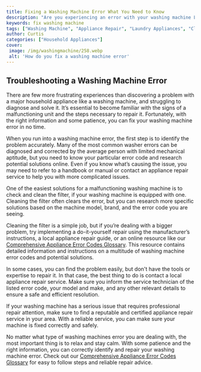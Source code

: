 ```yaml
---
title: Fixing a Washing Machine Error What You Need to Know
description: "Are you experiencing an error with your washing machine Learn what to do and how to diagnose and fix the problem in this helpful blog post"
keywords: fix washing machine
tags: ["Washing Machine", "Appliance Repair", "Laundry Appliances", "Clean Appliance"]
author: Curtis
categories: ["Household Appliances"]
cover: 
 image: /img/washingmachine/258.webp
 alt: 'How do you fix a washing machine error'
---
```

## Troubleshooting a Washing Machine Error

There are few more frustrating experiences than discovering a problem with a major household appliance like a washing machine, and struggling to diagnose and solve it. It’s essential to become familiar with the signs of a malfunctioning unit and the steps necessary to repair it. Fortunately, with the right information and some patience, you can fix your washing machine error in no time.

When you run into a washing machine error, the first step is to identify the problem accurately. Many of the most common washer errors can be diagnosed and corrected by the average person with limited mechanical aptitude, but you need to know your particular error code and research potential solutions online. Even if you know what’s causing the issue, you may need to refer to a handbook or manual or contact an appliance repair service to help you with more complicated issues. 

One of the easiest solutions for a malfunctioning washing machine is to check and clean the filter, if your washing machine is equipped with one. Cleaning the filter often clears the error, but you can research more specific solutions based on the machine model, brand, and the error code you are seeing.

Cleaning the filter is a simple job, but if you’re dealing with a bigger problem, try implementing a do-it-yourself repair using the manufacturer’s instructions, a local appliance repair guide, or an online resource like our [Comprehensive Appliance Error Codes Glossary](./error-codes/). This resource contains detailed information and instructions on a multitude of washing machine error codes and potential solutions.

In some cases, you can find the problem easily, but don't have the tools or expertise to repair it. In that case, the best thing to do is contact a local appliance repair service. Make sure you inform the service technician of the listed error code, your model and make, and any other relevant details to ensure a safe and efficient resolution.

If your washing machine has a serious issue that requires professional repair attention, make sure to find a reputable and certified appliance repair service in your area. With a reliable service, you can make sure your machine is fixed correctly and safely.

No matter what type of washing machines error you are dealing with, the most important thing is to relax and stay calm. With some patience and the right information, you can correctly identify and repair your washing machine error. Check out our [Comprehensive Appliance Error Codes Glossary](../error-codes/) for easy to follow steps and reliable repair advice.
